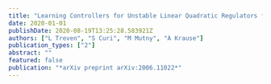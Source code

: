 ```yaml
---
title: "Learning Controllers for Unstable Linear Quadratic Regulators from a Single Trajectory"
date: 2020-01-01
publishDate: 2020-08-19T13:25:28.583921Z
authors: ["L Treven", "S Curi", "M Mutny", "A Krause"]
publication_types: ["2"]
abstract: ""
featured: false
publication: "*arXiv preprint arXiv:2006.11022*"
---
```



